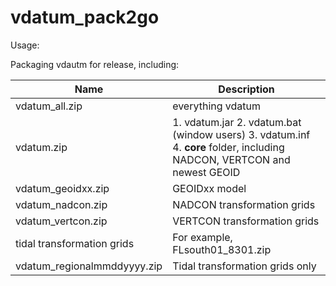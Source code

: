 vdatum_pack2go
==============
Usage:

Packaging vdautm for release, including:

Name | Description
-----| -----------
vdatum_all.zip | everything vdatum
vdatum.zip | 1. vdatum.jar 2. vdatum.bat (window users) 3. vdatum.inf 4. **core** folder, including NADCON, VERTCON and newest GEOID
vdatum_geoidxx.zip | GEOIDxx model
vdatum_nadcon.zip | NADCON transformation grids
vdatum_vertcon.zip | VERTCON transformation grids
tidal transformation grids | For example, FLsouth01_8301.zip
vdatum_regionalmmddyyyy.zip | Tidal transformation grids only